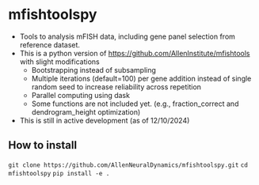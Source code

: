 # mfishtoolspy
- Tools to analysis mFISH data, including gene panel selection from reference dataset.
- This is a python version of https://github.com/AllenInstitute/mfishtools with slight modifications
  - Bootstrapping instead of subsampling
  - Multiple iterations (default=100) per gene addition instead of single random seed to increase reliability across repetition
  - Parallel computing using dask
  - Some functions are not included yet. (e.g., fraction_correct and dendrogram_height optimization)
- This is still in active development (as of 12/10/2024)

## How to install
`git clone https://github.com/AllenNeuralDynamics/mfishtoolspy.git`
`cd mfishtoolspy`
`pip install -e .`
